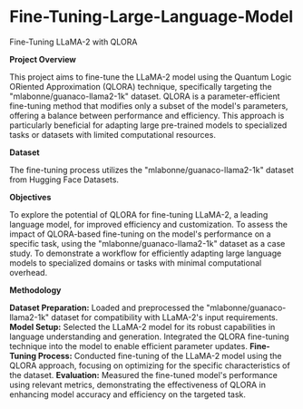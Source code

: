 # Fine-Tuning-Large-Language-Model

Fine-Tuning LLaMA-2 with QLORA 

**Project Overview**

This project aims to fine-tune the LLaMA-2 model using the Quantum Logic ORiented Approximation (QLORA) technique, specifically targeting the "mlabonne/guanaco-llama2-1k" dataset. QLORA is a parameter-efficient fine-tuning method that modifies only a subset of the model's parameters, offering a balance between performance and efficiency. This approach is particularly beneficial for adapting large pre-trained models to specialized tasks or datasets with limited computational resources.

**Dataset**

The fine-tuning process utilizes the "mlabonne/guanaco-llama2-1k" dataset from Hugging Face Datasets.

**Objectives**

To explore the potential of QLORA for fine-tuning LLaMA-2, a leading language model, for improved efficiency and customization.
To assess the impact of QLORA-based fine-tuning on the model's performance on a specific task, using the "mlabonne/guanaco-llama2-1k" dataset as a case study.
To demonstrate a workflow for efficiently adapting large language models to specialized domains or tasks with minimal computational overhead.

**Methodology**

**Dataset Preparation:** Loaded and preprocessed the "mlabonne/guanaco-llama2-1k" dataset for compatibility with LLaMA-2's input requirements.
**Model Setup:** Selected the LLaMA-2 model for its robust capabilities in language understanding and generation. Integrated the QLORA fine-tuning technique into the model to enable efficient parameter updates.
**Fine-Tuning Process:** Conducted fine-tuning of the LLaMA-2 model using the QLORA approach, focusing on optimizing for the specific characteristics of the dataset.
**Evaluation:** Measured the fine-tuned model's performance using relevant metrics, demonstrating the effectiveness of QLORA in enhancing model accuracy and efficiency on the targeted task.
